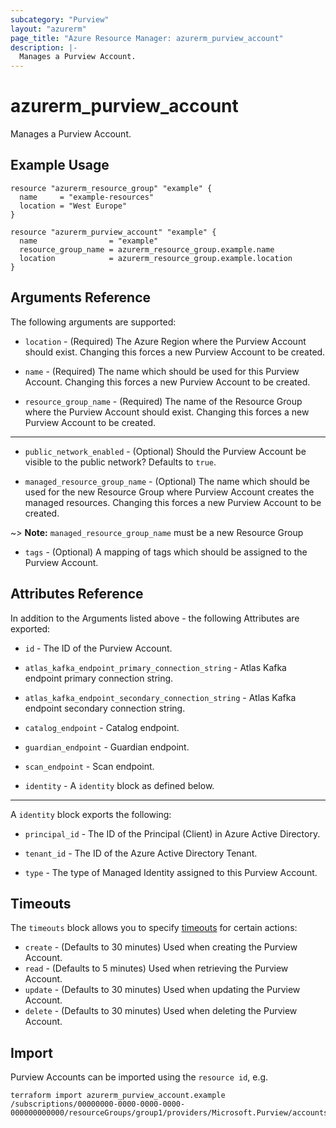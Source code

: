 ```yaml
---
subcategory: "Purview"
layout: "azurerm"
page_title: "Azure Resource Manager: azurerm_purview_account"
description: |-
  Manages a Purview Account.
---
```


# azurerm_purview_account

Manages a Purview Account.

## Example Usage

```hcl
resource "azurerm_resource_group" "example" {
  name     = "example-resources"
  location = "West Europe"
}

resource "azurerm_purview_account" "example" {
  name                = "example"
  resource_group_name = azurerm_resource_group.example.name
  location            = azurerm_resource_group.example.location
}
```

## Arguments Reference

The following arguments are supported:

* `location` - (Required) The Azure Region where the Purview Account should exist. Changing this forces a new Purview Account to be created.

* `name` - (Required) The name which should be used for this Purview Account. Changing this forces a new Purview Account to be created.

* `resource_group_name` - (Required) The name of the Resource Group where the Purview Account should exist. Changing this forces a new Purview Account to be created.

---

* `public_network_enabled` - (Optional) Should the Purview Account be visible to the public network? Defaults to `true`.

* `managed_resource_group_name` - (Optional) The name which should be used for the new Resource Group where Purview Account creates the managed resources. Changing this forces a new Purview Account to be created.

~> **Note:** `managed_resource_group_name` must be a new Resource Group

* `tags` - (Optional) A mapping of tags which should be assigned to the Purview Account.

## Attributes Reference

In addition to the Arguments listed above - the following Attributes are exported: 

* `id` - The ID of the Purview Account.

* `atlas_kafka_endpoint_primary_connection_string` - Atlas Kafka endpoint primary connection string.

* `atlas_kafka_endpoint_secondary_connection_string` - Atlas Kafka endpoint secondary connection string.

* `catalog_endpoint` - Catalog endpoint.

* `guardian_endpoint` - Guardian endpoint.

* `scan_endpoint` - Scan endpoint.

* `identity` - A `identity` block as defined below.

---

A `identity` block exports the following:

* `principal_id` - The ID of the Principal (Client) in Azure Active Directory.

* `tenant_id` - The ID of the Azure Active Directory Tenant.

* `type` - The type of Managed Identity assigned to this Purview Account.

## Timeouts

The `timeouts` block allows you to specify [timeouts](https://www.terraform.io/docs/configuration/resources.html#timeouts) for certain actions:

* `create` - (Defaults to 30 minutes) Used when creating the Purview Account.
* `read` - (Defaults to 5 minutes) Used when retrieving the Purview Account.
* `update` - (Defaults to 30 minutes) Used when updating the Purview Account.
* `delete` - (Defaults to 30 minutes) Used when deleting the Purview Account.

## Import

Purview Accounts can be imported using the `resource id`, e.g.

```shell
terraform import azurerm_purview_account.example /subscriptions/00000000-0000-0000-0000-000000000000/resourceGroups/group1/providers/Microsoft.Purview/accounts/account1
```
